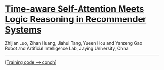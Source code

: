 # [Time-aware Self-Attention Meets Logic Reasoning in Recommender Systems](https://arxiv.org/abs/2208.13330)
Zhijian Luo, Zihan Huang, Jiahui Tang, Yueen Hou and Yanzeng Gao \
Robot and Artificial Intelligence Lab, Jiaying University, China


___________

[[Training code --> conch](https://github.com/JYURAIL/conch)]


